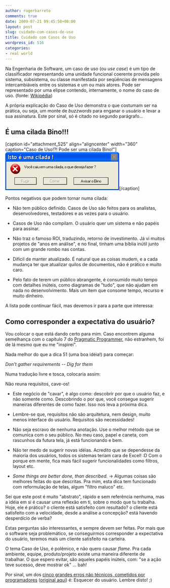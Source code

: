 ```yaml
---
author: rogerbarreto
comments: true
date: 2009-07-21 09:45:58+00:00
layout: post
slug: cuidado-com-casos-de-uso
title: Cuidado com Casos de Uso
wordpress_id: 516
categories:
- real world
---
```


Na Engenharia de Software, um caso de uso (ou _use case_) é um tipo de classificador representando uma unidade funcional coerente provida pelo sistema, subsistema, ou classe manifestada por seqüências de mensagens intercambiáveis entre os sistemas e um ou mais atores. Pode ser representado por uma elipse contendo, internamente, o nome do caso de uso. (fonte: [Wikipédia](http://pt.wikipedia.org/wiki/Caso_de_uso))

A própria explicação do Caso de Uso demonstra o que costumam ser na prática, ou seja, um monte de _buzzwords_ para enganar o usuário e levar a sua assinatura. Este por sinal, só é citado no segundo parágrafo...


## É uma cilada Bino!!!


[caption id="attachment_525" align="aligncenter" width="360" caption="Caso de Uso!?! Pode ser uma cilada Bino!"][![](/images/uploads/2009/07/cilada_bino.jpg)](http://pt.wikipedia.org/wiki/Carga_Pesada)[/caption]

Pontos negativos que podem tornar numa cilada:



	
  * Não tem público definido. Casos de Uso são feitos para os analistas, desenvolvedores, testadores e as vezes para o usuário.

	
  * Casos de Uso não compilam. O usuário quer um sistema e não papéis para assinar.

	
  * Não traz o famoso ROI, traduzindo, retorno de investimento. Já vi muitos projetos de "anos em análise", e no final, tinham uma bíblia inútil junto com um grande rombo nas contas.

	
  * Difícil de manter atualizado. É natural que as coisas mudem, e a cada mudança ter que atualizar quilos de documentos, não é prático e muito caro.

	
  * Pelo fato de terem um público abrangente, é consumido muito tempo com detalhes inúteis, como diagramas de "tudo", que não ajudam em nada no desenvolvimento. Mais um item que consome tempo, recurso e muito dinheiro.


A lista pode continuar fácil, mas devemos ir para a parte que interessa:


## Como corresponder a expectativa do usuário?


Vou colocar o que está dando certo para mim. Caso encontrem alguma semelhança com o capítulo 7 do [Pragmatic Programmer](http://www.pragprog.com/titles/tpp/the-pragmatic-programmer), não estranhem, foi de lá mesmo que eu me "inspirei".

Nada melhor do que a dica 51 (uma boa idéia!) para começar:


_Don't gather requirements -- Dig for them_



Numa tradução livre e tosca, colocaria assim:


Não reuna requisitos, cave-os!






	
  * Este negócio de "cavar", é algo como: descobrir por que o usuário faz, e não somente como. Descobrindo o por que, você consegue sugerir maneiras diferentes de como fazer. Isso nos leva a próxima dica.

	
  * Lembre-se que, requisitos não são arquitetura, nem design, muito menos interface do usuário. Requisitos são necessidades!

	
  * Não seja escravo de nenhuma anotação. Use o melhor método que se comunica com o seu público. No meu caso, papel e caneta, com rascunhos da futura tela, já está funcionando e bem.

	
  * Não ter medo de sugerir novas idéias. Acredito que se dependesse da maioria dos usuários, todos os sistemas teriam cara de Excel! :D Com o porque em mente, fica mais fácil sugerir funcionalidades como filtros, layout etc.

	
  * _Some things are better done, than described._ -> Algumas coisas são melhores feitas do que descritas. Pra mim, esta dica tem funcionado com reformulação de telas, algum "filtro maluco" etc.


Sei que este post é muito "abstrato", rápido e sem referência nenhuma, mas a idéia em si é causar uma reflexão em ti, sobre o modo que tu trabalha. Hoje, ele é prático? o cliente está satisfeito com resultado? o cliente está satisfeito com a velocidade, desde a análise a concepção? está havendo desperdício de verba?

Estas perguntas são interessantes, e sempre devem ser feitas. Por mais que o software seja problemático, se conseguirmos corresponder a expectativa do usuário, teremos mais um cliente satisfeito na carteira.

O tema Caso de Uso, é polêmico, e não quero causar _flame_. Pra cada ambiente, equipe, produto/projeto existe uma maneira diferente de trabalhar. O que espero evitar, são aqueles papéis inúteis, com: "se a ação teve sucesso, deve mostrar ok" ... bah!

Por sinal, um dos [cinco grandes erros não técnicos, cometidos por programadores](http://rafael.adm.br/p/os-top-cinco-erros-nao-tecnicos-cometidos-por-desenvolvedores/) ([original aqui](http://www.makinggoodsoftware.com/2009/07/07/5-top-non-technical-mistakes-made-by-programmers/)) é: Esquecer do usuário. Lembre disto! ;)
